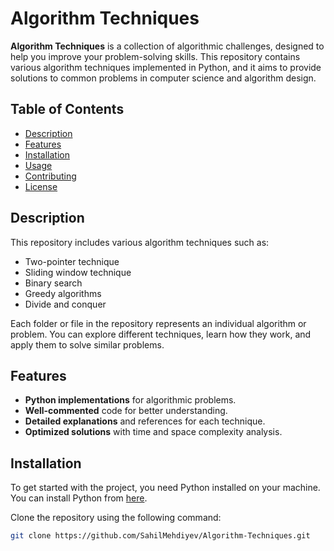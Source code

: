 # Algorithm Techniques

**Algorithm Techniques** is a collection of algorithmic challenges, designed to help you improve your problem-solving skills. This repository contains various algorithm techniques implemented in Python, and it aims to provide solutions to common problems in computer science and algorithm design.

## Table of Contents

- [Description](#description)
- [Features](#features)
- [Installation](#installation)
- [Usage](#usage)
- [Contributing](#contributing)
- [License](#license)

## Description

This repository includes various algorithm techniques such as:

- Two-pointer technique
- Sliding window technique
- Binary search
- Greedy algorithms
- Divide and conquer

Each folder or file in the repository represents an individual algorithm or problem. You can explore different techniques, learn how they work, and apply them to solve similar problems.

## Features

- **Python implementations** for algorithmic problems.
- **Well-commented** code for better understanding.
- **Detailed explanations** and references for each technique.
- **Optimized solutions** with time and space complexity analysis.

## Installation

To get started with the project, you need Python installed on your machine. You can install Python from [here](https://www.python.org/downloads/).

Clone the repository using the following command:

```bash
git clone https://github.com/SahilMehdiyev/Algorithm-Techniques.git
